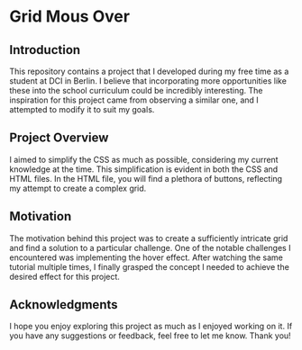 # Grid Mous Over
## Introduction
This repository contains a project that I developed during my free time as a student at DCI in Berlin. I believe that incorporating more opportunities like these into the school curriculum could be incredibly interesting. The inspiration for this project came from observing a similar one, and I attempted to modify it to suit my goals.

## Project Overview
I aimed to simplify the CSS as much as possible, considering my current knowledge at the time. This simplification is evident in both the CSS and HTML files. In the HTML file, you will find a plethora of buttons, reflecting my attempt to create a complex grid.

## Motivation
The motivation behind this project was to create a sufficiently intricate grid and find a solution to a particular challenge. One of the notable challenges I encountered was implementing the hover effect. After watching the same tutorial multiple times, I finally grasped the concept I needed to achieve the desired effect for this project.

## Acknowledgments
I hope you enjoy exploring this project as much as I enjoyed working on it. If you have any suggestions or feedback, feel free to let me know. Thank you!
